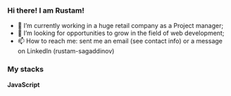 ### Hi there! I am Rustam! 

- 🔭 I’m currently working in a huge retail company as a Project manager;
- 🤔 I’m looking for opportunities to grow in the field of web development;
- 📫 How to reach me: sent me an email (see contact info) or a message on LinkedIn (rustam-sagaddinov)

### My stacks
**JavaScript**

